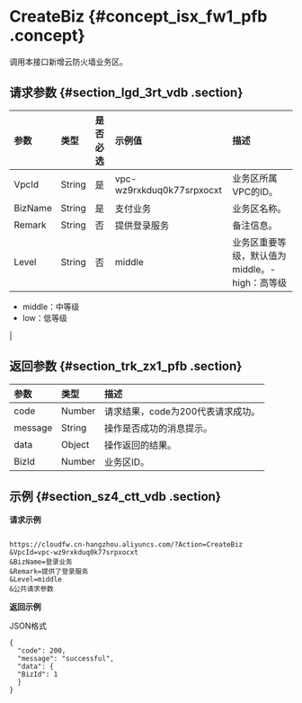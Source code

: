 # CreateBiz {#concept_isx_fw1_pfb .concept}

调用本接口新增云防火墙业务区。

## 请求参数 {#section_lgd_3rt_vdb .section}

|参数|类型|是否必选|示例值|描述|
|:-|:-|:---|:--|:-|
|VpcId|String|是|vpc-wz9rxkduq0k77srpxocxt|业务区所属VPC的ID。|
|BizName|String|是|支付业务|业务区名称。|
|Remark|String|否|提供登录服务|备注信息。|
|Level|String|否|middle|业务区重要等级，默认值为middle。-   high：高等级
-   middle：中等级
-   low：低等级

 |

## 返回参数 {#section_trk_zx1_pfb .section}

|参数|类型|描述|
|:-|:-|:-|
|code|Number|请求结果，code为200代表请求成功。|
|message|String|操作是否成功的消息提示。|
|data|Object|操作返回的结果。|
|BizId|Number|业务区ID。|

## 示例 {#section_sz4_ctt_vdb .section}

**请求示例**

```

https://cloudfw.cn-hangzhou.aliyuncs.com/?Action=CreateBiz
&VpcId=vpc-wz9rxkduq0k77srpxocxt
&BizName=登录业务
&Remark=提供了登录服务
&Level=middle
&公共请求参数
```

**返回示例**

JSON格式

```
{
  "code": 200, 
  "message": "successful", 
  "data": { 
  "BizId": 1 
  } 
}
```

